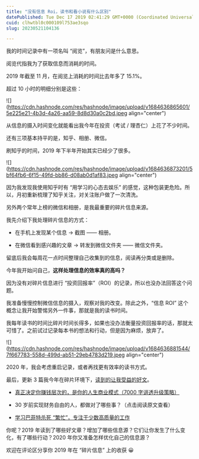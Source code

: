 ```yaml
---
title: "没有信息 Roi，读书和看小说有什么区别"
datePublished: Tue Dec 17 2019 02:41:29 GMT+0000 (Coordinated Universal Time)
cuid: clhwtbl0c000109l753ae3sqo
slug: 20230521104136

---
```


我的时间记录中有一项名叫 “阅览”，有朋友问是什么意思。

阅览代指我为了获取信息而消耗的时间。

2019 年截至 11 月，在阅览上消耗的时间比去年多了 15.1%。

超过 10 小时的明细分别是这些：

![](https://cdn.hashnode.com/res/hashnode/image/upload/v1684636865601/5e225e21-4b3d-4a26-aa59-8d8d30a0c2bd.jpeg align="center")

从信息的摄入时间变化就能看出我今年在投资（考试 / 理杏仁）上花了不少时间。

还有三项基本持平的是，知乎、相册、微信。

刷知乎的时间，2019 年下半年开始其实已经少了很多。

![](https://cdn.hashnode.com/res/hashnode/image/upload/v1684636873201/5bf64fb6-6f15-49fd-bb86-d08ab0d1af83.jpeg align="center")

因为我发现我使用知乎时有 “用学习的心态去娱乐” 的感觉，这种包装更危险。所以，月初重新梳理了知乎关注，对关注账户做了一次清洗。

另外两个常年上榜的微信和相册，是我最重要的碎片信息来源。

我先介绍下我处理碎片信息的方式：

* 在手机上发现某个信息 -&gt; 截图 —— 相册。
    
* 在微信看到感兴趣的文章 -&gt; 转发到微信文件夹 —— 微信文件夹。
    

留底后我会每周花一点时间整理自己收集到的信息，阅读再分类或是删除。

今年我开始问自己，**这样处理信息的效率真的高吗？**

因为没有对碎片信息进行 “投资回报率”（ROI）的记录，所以也没办法回答这个问题。

我准备慢慢控制微信信息的摄入，观察对我的改变。除此之外，“信息 ROI” 这个概念让我开始警惕另外一件事，那就是我的读书时间。

我每年读书的时间比碎片时间长得多，如果也没办法衡量投资回报率的话，那就太可惜了。之前试过记录每本书的想法和行动，但是因为麻烦，放弃了。

![](https://cdn.hashnode.com/res/hashnode/image/upload/v1684636881544/7f667783-558d-499d-ab51-29eb4783d219.jpeg align="center")

2020 年，我会考虑重启记录，或者再找更有效率的读书方式。

最后，更新 3 篇我今年在碎片环境下，[读到的让我受益的好文](http://mp.weixin.qq.com/s?__biz=MzI3MzU5MDA1OQ==&mid=2247485705&idx=1&sn=9a4beaad7f1cbe945da166bd6b9ff245&chksm=eb21bb4ddc56325bfb5060e30428cb368589b0472cd532217cf966e9353b61d5b959c9a93fd6&scene=21#wechat_redirect)。

* [真正决定你赚钱层次的，是你的人生商业模式（7000 字讲透升级策略）](https://mp.weixin.qq.com/s?__biz=MzU3MTc1MjE4OQ==&mid=2247488427&idx=1&sn=b08fd03b40ae4886b330fde51df332f2&chksm=fcda3839cbadb12f6e5fd64759fd8d56cfe657d08b447ff282217ca0ed537a85769d835e056c&mpshare=1&scene=21&srcid=0328BGgEHKx9u46xXj6PyYp4#wechat_redirect)
    
* 30 岁前实现财务自由的人，都做对了哪些事？（点击阅读原文查看）
    
* [学习巴菲特杀死 “繁忙”，专注于少数高质量的工作](https://mp.weixin.qq.com/s?__biz=MzA4MjE4OTE4MQ==&mid=2650437370&idx=1&sn=4aa688fcdb3c5df2d3157aa79f383cfb&chksm=878758e8b0f0d1fe6f53339d8aa1b7eacb7342769bb7e90e3081789992aa356ca88ad9e310f6&mpshare=1&scene=21&srcid=0729LO91BSr4BLwOUimSmfjE&sharer_sharetime=1564387761919&sharer_shareid=b3743ce17ce453c5c3693662cb367c06#wechat_redirect)
    

你呢？2019 年读到了哪些好文章？增加了哪些信息源？它们让你发生了什么变化，有了哪些行动？2020 年你又准备怎样优化自己的信息源？

欢迎在评论区分享你 2019 年在 “碎片信息” 上的收获 😀